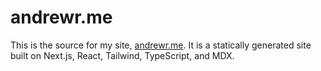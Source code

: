 # andrewr.me

This is the source for my site, [andrewr.me](http://andrewr.me). It is a statically generated site built on Next.js, React, Tailwind, TypeScript, and MDX.
